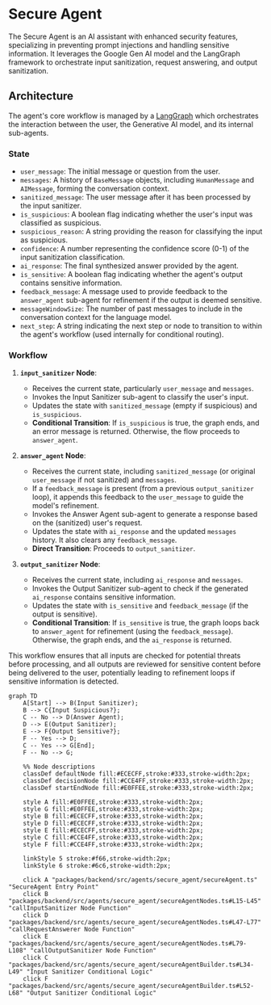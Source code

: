 # Secure Agent

The Secure Agent is an AI assistant with enhanced security features, specializing in preventing prompt injections and handling sensitive information. It leverages the Google Gen AI model and the LangGraph framework to orchestrate input sanitization, request answering, and output sanitization.

## Architecture

The agent's core workflow is managed by a [LangGraph](https://langchain-ai.github.io/langgraphjs/) which orchestrates the interaction between the user, the Generative AI model, and its internal sub-agents.

### State

- `user_message`: The initial message or question from the user.
- `messages`: A history of `BaseMessage` objects, including `HumanMessage` and `AIMessage`, forming the conversation context.
- `sanitized_message`: The user message after it has been processed by the input sanitizer.
- `is_suspicious`: A boolean flag indicating whether the user's input was classified as suspicious.
- `suspicious_reason`: A string providing the reason for classifying the input as suspicious.
- `confidence`: A number representing the confidence score (0-1) of the input sanitization classification.
- `ai_response`: The final synthesized answer provided by the agent.
- `is_sensitive`: A boolean flag indicating whether the agent's output contains sensitive information.
- `feedback_message`: A message used to provide feedback to the `answer_agent` sub-agent for refinement if the output is deemed sensitive.
- `messageWindowSize`: The number of past messages to include in the conversation context for the language model.
- `next_step`: A string indicating the next step or node to transition to within the agent's workflow (used internally for conditional routing).

### Workflow

1. **`input_sanitizer` Node**:
   - Receives the current state, particularly `user_message` and `messages`.
   - Invokes the Input Sanitizer sub-agent to classify the user's input.
   - Updates the state with `sanitized_message` (empty if suspicious) and `is_suspicious`.
   - **Conditional Transition**: If `is_suspicious` is true, the graph ends, and an error message is returned. Otherwise, the flow proceeds to `answer_agent`.

2. **`answer_agent` Node**:
   - Receives the current state, including `sanitized_message` (or original `user_message` if not sanitized) and `messages`.
   - If a `feedback_message` is present (from a previous `output_sanitizer` loop), it appends this feedback to the `user_message` to guide the model's refinement.
   - Invokes the Answer Agent sub-agent to generate a response based on the (sanitized) user's request.
   - Updates the state with `ai_response` and the updated `messages` history. It also clears any `feedback_message`.
   - **Direct Transition**: Proceeds to `output_sanitizer`.

3. **`output_sanitizer` Node**:
   - Receives the current state, including `ai_response` and `messages`.
   - Invokes the Output Sanitizer sub-agent to check if the generated `ai_response` contains sensitive information.
   - Updates the state with `is_sensitive` and `feedback_message` (if the output is sensitive).
   - **Conditional Transition**: If `is_sensitive` is true, the graph loops back to `answer_agent` for refinement (using the `feedback_message`). Otherwise, the graph ends, and the `ai_response` is returned.

This workflow ensures that all inputs are checked for potential threats before processing, and all outputs are reviewed for sensitive content before being delivered to the user, potentially leading to refinement loops if sensitive information is detected.

```mermaid
graph TD
    A[Start] --> B(Input Sanitizer);
    B --> C{Input Suspicious?};
    C -- No --> D(Answer Agent);
    D --> E(Output Sanitizer);
    E --> F{Output Sensitive?};
    F -- Yes --> D;
    C -- Yes --> G[End];
    F -- No --> G;

    %% Node descriptions
    classDef defaultNode fill:#ECECFF,stroke:#333,stroke-width:2px;
    classDef decisionNode fill:#CCE4FF,stroke:#333,stroke-width:2px;
    classDef startEndNode fill:#E0FFEE,stroke:#333,stroke-width:2px;

    style A fill:#E0FFEE,stroke:#333,stroke-width:2px;
    style G fill:#E0FFEE,stroke:#333,stroke-width:2px;
    style B fill:#ECECFF,stroke:#333,stroke-width:2px;
    style D fill:#ECECFF,stroke:#333,stroke-width:2px;
    style E fill:#ECECFF,stroke:#333,stroke-width:2px;
    style C fill:#CCE4FF,stroke:#333,stroke-width:2px;
    style F fill:#CCE4FF,stroke:#333,stroke-width:2px;

    linkStyle 5 stroke:#f66,stroke-width:2px;
    linkStyle 6 stroke:#6c6,stroke-width:2px;

    click A "packages/backend/src/agents/secure_agent/secureAgent.ts" "SecureAgent Entry Point"
    click B "packages/backend/src/agents/secure_agent/secureAgentNodes.ts#L15-L45" "callInputSanitizer Node Function"
    click D "packages/backend/src/agents/secure_agent/secureAgentNodes.ts#L47-L77" "callRequestAnswerer Node Function"
    click E "packages/backend/src/agents/secure_agent/secureAgentNodes.ts#L79-L108" "callOutputSanitizer Node Function"
    click C "packages/backend/src/agents/secure_agent/secureAgentBuilder.ts#L34-L49" "Input Sanitizer Conditional Logic"
    click F "packages/backend/src/agents/secure_agent/secureAgentBuilder.ts#L52-L68" "Output Sanitizer Conditional Logic"
```
